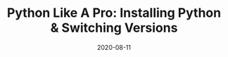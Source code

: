 ---
date: '2020-08-11'
description: When you're just getting started with Python it can be easy to fall victim
  to a few 'gotchas' when setting up your system. If you're a professional developer,
  the ability to switch effortlessly between Python versions will likely be a core
  part of your daily workflow. In this video, Ben Wilcock will show you how to set-up
  your Python environment like a pro!
lastmod: '2020-09-17'
tags:
- Python
team:
- Ben Wilcock
title: 'Python Like A Pro: Installing Python & Switching Versions'
topics:
- Python
youtube_id: nXbe6Hmb_k0
---